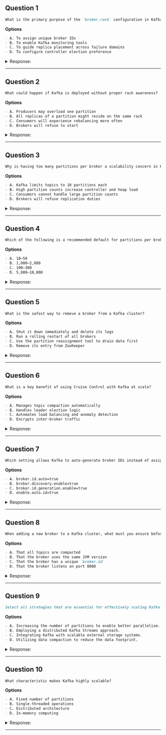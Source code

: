 ## Question 1

```markdown
What is the primary purpose of the `broker.rack` configuration in Kafka?
```

**Options**

```markdown
- A. To assign unique broker IDs
- B. To enable Kafka monitoring tools
- C. To guide replica placement across failure domains
- D. To configure controller election preference
```

<details><summary>Response:</summary>

**Answer:** C

**Explanation:**

```markdown
- A. Incorrect: `broker.id` is used for unique broker IDs.
- B. Incorrect: Monitoring is unrelated to `broker.rack`.
- C. Correct: `broker.rack` helps Kafka spread replicas across different racks or AZs to improve fault tolerance.
- D. Incorrect: Controller election is not affected by this setting.
```

</details>

---

## Question 2

```markdown
What could happen if Kafka is deployed without proper rack awareness?
```

**Options**

```markdown
- A. Producers may overload one partition
- B. All replicas of a partition might reside on the same rack
- C. Consumers will experience rebalancing more often
- D. Brokers will refuse to start
```

<details><summary>Response:</summary>

**Answer:** B

**Explanation:**

```markdown
- A. Incorrect: This relates to partitioning strategy, not rack awareness.
- B. Correct: Without rack awareness, Kafka may co-locate all replicas on the same rack, risking total data loss during a rack failure.
- C. Incorrect: Consumer rebalancing is not driven by rack awareness.
- D. Incorrect: Brokers start normally regardless of this config.
```

</details>

---

## Question 3

```markdown
Why is having too many partitions per broker a scalability concern in Kafka?
```

**Options**

```markdown
- A. Kafka limits topics to 10 partitions each
- B. High partition counts increase controller and heap load
- C. Consumers cannot handle large partition counts
- D. Brokers will refuse replication duties
```

<details><summary>Response:</summary>

**Answer:** B

**Explanation:**

```markdown
- A. Incorrect: Kafka supports thousands of partitions per topic.
- B. Correct: Each partition adds metadata, open file descriptors, and increases GC pressure on the broker.
- C. Incorrect: Consumers can scale with partitions but are not the limiting factor here.
- D. Incorrect: Brokers handle replication based on config, not partition count alone.
```

</details>

---

## Question 4

```markdown
Which of the following is a recommended default for partitions per broker in production Kafka clusters?
```

**Options**

```markdown
- A. 10–50
- B. 1,000–2,000
- C. 100–300
- D. 5,000–10,000
```

<details><summary>Response:</summary>

**Answer:** C

**Explanation:**

```markdown
- A. Incorrect: Too low for production workloads.
- B. Incorrect: Acceptable for large clusters but not the starting point.
- C. Correct: 100–300 partitions per broker is a healthy default for balanced performance.
- D. Incorrect: Very high and only suitable for advanced users with specific tuning.
```

</details>

---

## Question 5

```markdown
What is the safest way to remove a broker from a Kafka cluster?
```

**Options**

```markdown
- A. Shut it down immediately and delete its logs
- B. Run a rolling restart of all brokers
- C. Use the partition reassignment tool to drain data first
- D. Remove its entry from ZooKeeper
```

<details><summary>Response:</summary>

**Answer:** C

**Explanation:**

```markdown
- A. Incorrect: This risks data loss and under-replicated partitions.
- B. Incorrect: This doesn't remove the broker safely.
- C. Correct: Partitions must be reassigned away from the broker before decommissioning.
- D. Incorrect: Manual removal from ZooKeeper is not a safe process.
```

</details>

---

## Question 6

```markdown
What is a key benefit of using Cruise Control with Kafka at scale?
```

**Options**

```markdown
- A. Manages topic compaction automatically
- B. Handles leader election logic
- C. Automates load balancing and anomaly detection
- D. Encrypts inter-broker traffic
```

<details><summary>Response:</summary>

**Answer:** C

**Explanation:**

```markdown
- A. Incorrect: Topic compaction is handled via configs, not Cruise Control.
- B. Incorrect: Leader election is managed internally by Kafka.
- C. Correct: Cruise Control helps automate partition reassignments and identify overloaded brokers.
- D. Incorrect: Encryption is configured separately.
```

</details>

---

## Question 7

```markdown
Which setting allows Kafka to auto-generate broker IDs instead of assigning them manually?
```

**Options**

```markdown
- A. broker.id.auto=true
- B. broker.discovery.enable=true
- C. broker.id.generation.enable=true
- D. enable.auto.id=true
```

<details><summary>Response:</summary>

**Answer:** C

**Explanation:**

```markdown
- A. Incorrect: Not a valid property.
- B. Incorrect: Not related to broker IDs.
- C. Correct: `broker.id.generation.enable=true` allows Kafka to assign IDs automatically (Kafka 2.4+).
- D. Incorrect: Not a recognized Kafka setting.
```

</details>

---

## Question 8

```markdown
When adding a new broker to a Kafka cluster, what must you ensure before starting the process?
```

**Options**

```markdown
- A. That all topics are compacted
- B. That the broker uses the same JVM version
- C. That the broker has a unique `broker.id`
- D. That the broker listens on port 8080
```

<details><summary>Response:</summary>

**Answer:** C

**Explanation:**

```markdown
- A. Incorrect: Compaction is unrelated to adding brokers.
- B. Incorrect: JVM version compatibility is important but not the most critical step.
- C. Correct: Each broker must have a unique `broker.id` to join the cluster.
- D. Incorrect: Kafka's default port is 9092, not 8080.
```

</details>

---


## Question 9

```markdown
Select all strategies that are essential for effectively scaling Kafka data pipelines:
```

**Options**
```markdown
- A. Increasing the number of partitions to enable better parallelism.
- B. Employing a distributed Kafka Streams approach.
- C. Integrating Kafka with scalable external storage systems.
- D. Utilizing data compaction to reduce the data footprint.
```

<details><summary>Response:</summary>

**Answer:** A, B

**Explanation:**

```markdown
Effective scaling of Kafka data pipelines can be achieved by:

Using Kafka Streams, which allows for distributed stream processing, enhancing the capability to handle large data volumes through parallel processing.

Increasing the number of partitions enhances parallelism, allowing more consumers to process data concurrently, thereby improving throughput and reducing processing time.
```

</details>

---

## Question 10

```markdown
What characteristic makes Kafka highly scalable?
```

**Options**
```markdown
- A. Fixed number of partitions
- B. Single-threaded operations
- C. Distributed architecture
- D. In-memory computing
```

<details><summary>Response:</summary>

**Answer:** C

**Explanation:**

```markdown
Kafka is highly scalable due to its distributed architecture, which allows topics to be partitioned and replicated across multiple brokers.
```

</details>

---

